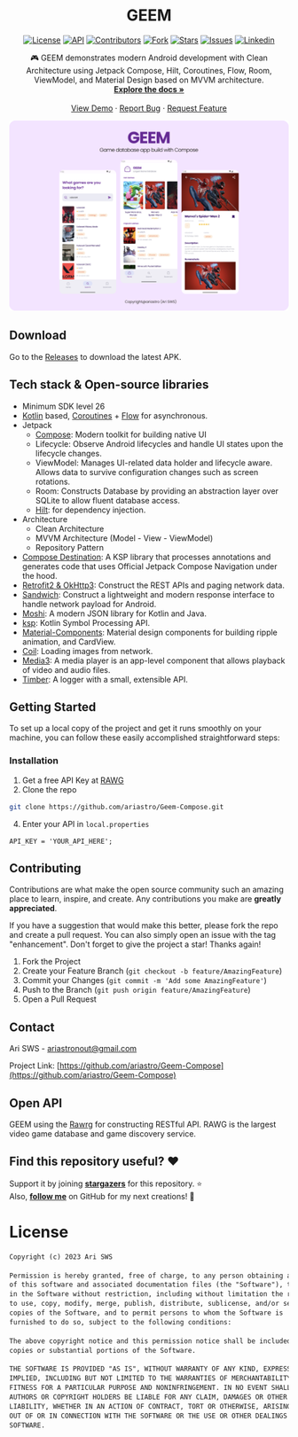 <h1 align="center">GEEM</h1>

<p align="center">
  <a href="https://github.com/ariastro/Geem-Compose/blob/master/LICENSE.txt"><img alt="License" src="https://img.shields.io/badge/License-MIT-blue.svg"/></a>
  <a href="https://android-arsenal.com/api?level=26"><img alt="API" src="https://img.shields.io/badge/API-26%2B-brightgreen.svg?style=flat"/></a>
<!--   <a href="https://github.com/ariastro/Geem-Compose/actions"><img alt="Build Status" src="https://github.com/ariastro/Geem-Compose/workflows/Android%20CI/badge.svg"/></a> <br> -->
  <a href="https://github.com/ariastro/Geem-Compose/graphs/contributors"><img alt="Contributors" src="https://img.shields.io/github/contributors/ariastro/Geem-Compose.svg"/></a>
  <a href="https://github.com/ariastro/Geem-Compose/network/members"><img alt="Fork" src="https://img.shields.io/github/forks/ariastro/Geem-Compose.svg"/></a>
  <a href="https://github.com/ariastro/Geem-Compose/stargazers"><img alt="Stars" src="https://img.shields.io/github/stars/ariastro/Geem-Compose.svg"/></a> 
  <a href="https://github.com/ariastro/Geem-Compose/issues"><img alt="Issues" src="https://img.shields.io/github/issues/ariastro/Geem-Compose.svg"/></a> 
  <a href="https://linkedin.com/in/arisws"><img alt="Linkedin" src="https://img.shields.io/badge/-LinkedIn-black.svg?logo=linkedin&colorB=555"/></a> 
</p>

<p align="center">
🎮 GEEM demonstrates modern Android development with Clean Architecture using Jetpack Compose, Hilt, Coroutines, Flow, Room, ViewModel, and Material Design based on MVVM architecture.
<br />
<a href="https://github.com/ariastro/Geem-Compose"><strong>Explore the docs »</strong></a>
<br />
<br />
<a href="https://github.com/ariastro/Geem-Compose">View Demo</a>
·
<a href="https://github.com/ariastro/Geem-Compose/issues">Report Bug</a>
·
<a href="https://github.com/ariastro/Geem-Compose/issues">Request Feature</a>
</p>
</div>

[![Product Name Screen Shot][product-screenshot]](https://github.com/ariastro/Geem-Compose)


## Download
Go to the [Releases](https://github.com/ariastro/Geem-Compose/releases) to download the latest APK.


## Tech stack & Open-source libraries
- Minimum SDK level 26
- [Kotlin](https://kotlinlang.org/) based, [Coroutines](https://github.com/Kotlin/kotlinx.coroutines) + [Flow](https://kotlin.github.io/kotlinx.coroutines/kotlinx-coroutines-core/kotlinx.coroutines.flow/) for asynchronous.
- Jetpack
  - [Compose](https://developer.android.com/jetpack/compose): Modern toolkit for building native UI
  - Lifecycle: Observe Android lifecycles and handle UI states upon the lifecycle changes.
  - ViewModel: Manages UI-related data holder and lifecycle aware. Allows data to survive configuration changes such as screen rotations.
  - Room: Constructs Database by providing an abstraction layer over SQLite to allow fluent database access.
  - [Hilt](https://dagger.dev/hilt/): for dependency injection.
- Architecture
  - Clean Architecture
  - MVVM Architecture (Model - View - ViewModel)
  - Repository Pattern
- [Compose Destination](https://github.com/raamcosta/compose-destinations): A KSP library that processes annotations and generates code that uses Official Jetpack Compose Navigation under the hood.
- [Retrofit2 & OkHttp3](https://github.com/square/retrofit): Construct the REST APIs and paging network data.
- [Sandwich](https://github.com/skydoves/Sandwich): Construct a lightweight and modern response interface to handle network payload for Android.
- [Moshi](https://github.com/square/moshi/): A modern JSON library for Kotlin and Java.
- [ksp](https://github.com/google/ksp): Kotlin Symbol Processing API.
- [Material-Components](https://github.com/material-components/material-components-android): Material design components for building ripple animation, and CardView.
- [Coil](https://github.com/coil-kt/coil): Loading images from network.
- [Media3](https://github.com/androidx/media): A media player is an app-level component that allows playback of video and audio files.
- [Timber](https://github.com/JakeWharton/timber): A logger with a small, extensible API.


<!-- GETTING STARTED -->
## Getting Started

To set up a local copy of the project and get it runs smoothly on your machine, you can follow these easily accomplished straightforward steps:

### Installation

1. Get a free API Key at [RAWG](https://rawg.io/)
2. Clone the repo
```sh
git clone https://github.com/ariastro/Geem-Compose.git
```
4. Enter your API in `local.properties`
```
API_KEY = 'YOUR_API_HERE';
```


<!-- CONTRIBUTING -->
## Contributing

Contributions are what make the open source community such an amazing place to learn, inspire, and create. Any contributions you make are **greatly appreciated**.

If you have a suggestion that would make this better, please fork the repo and create a pull request. You can also simply open an issue with the tag "enhancement".
Don't forget to give the project a star! Thanks again!

1. Fork the Project
2. Create your Feature Branch (`git checkout -b feature/AmazingFeature`)
3. Commit your Changes (`git commit -m 'Add some AmazingFeature'`)
4. Push to the Branch (`git push origin feature/AmazingFeature`)
5. Open a Pull Request


<!-- CONTACT -->
## Contact

Ari SWS - ariastronout@gmail.com

Project Link: [https://github.com/ariastro/Geem-Compose](https://github.com/ariastro/Geem-Compose)


## Open API
GEEM using the [Rawrg](https://rawg.io/) for constructing RESTful API.
RAWG is the largest video game database and game discovery service.


## Find this repository useful? :heart:
Support it by joining __[stargazers](https://github.com/ariastro/Geem-Compose/stargazers)__ for this repository. :star: <br>
Also, __[follow me](https://github.com/ariastro)__ on GitHub for my next creations! 🤩


<!-- LICENSE -->
# License
```xml
Copyright (c) 2023 Ari SWS

Permission is hereby granted, free of charge, to any person obtaining a copy
of this software and associated documentation files (the "Software"), to deal
in the Software without restriction, including without limitation the rights
to use, copy, modify, merge, publish, distribute, sublicense, and/or sell
copies of the Software, and to permit persons to whom the Software is
furnished to do so, subject to the following conditions:

The above copyright notice and this permission notice shall be included in all
copies or substantial portions of the Software.

THE SOFTWARE IS PROVIDED "AS IS", WITHOUT WARRANTY OF ANY KIND, EXPRESS OR
IMPLIED, INCLUDING BUT NOT LIMITED TO THE WARRANTIES OF MERCHANTABILITY,
FITNESS FOR A PARTICULAR PURPOSE AND NONINFRINGEMENT. IN NO EVENT SHALL THE
AUTHORS OR COPYRIGHT HOLDERS BE LIABLE FOR ANY CLAIM, DAMAGES OR OTHER
LIABILITY, WHETHER IN AN ACTION OF CONTRACT, TORT OR OTHERWISE, ARISING FROM,
OUT OF OR IN CONNECTION WITH THE SOFTWARE OR THE USE OR OTHER DEALINGS IN THE
SOFTWARE.
```


<!-- MARKDOWN LINKS & IMAGES -->
<!-- https://www.markdownguide.org/basic-syntax/#reference-style-links -->
[contributors-shield]: https://img.shields.io/github/contributors/ariastro/Geem-Compose.svg
[contributors-url]: https://github.com/ariastro/Geem-Compose/graphs/contributors
[forks-shield]: https://img.shields.io/github/forks/ariastro/Geem-Compose.svg
[forks-url]: https://github.com/ariastro/Geem-Compose/network/members
[stars-shield]: https://img.shields.io/github/stars/ariastro/Geem-Compose.svg
[stars-url]: https://github.com/ariastro/Geem-Compose/stargazers
[issues-shield]: https://img.shields.io/github/issues/ariastro/Geem-Compose.svg
[issues-url]: https://github.com/ariastro/Geem-Compose/issues
[license-shield]: https://img.shields.io/github/license/ariastro/Geem-Compose.svg
[license-url]: https://github.com/ariastro/Geem-Compose/blob/master/LICENSE.txt
[linkedin-shield]: https://img.shields.io/badge/-LinkedIn-black.svg?logo=linkedin&colorB=555
[linkedin-url]: https://linkedin.com/in/arisws
[product-screenshot]: previews/preview.png
